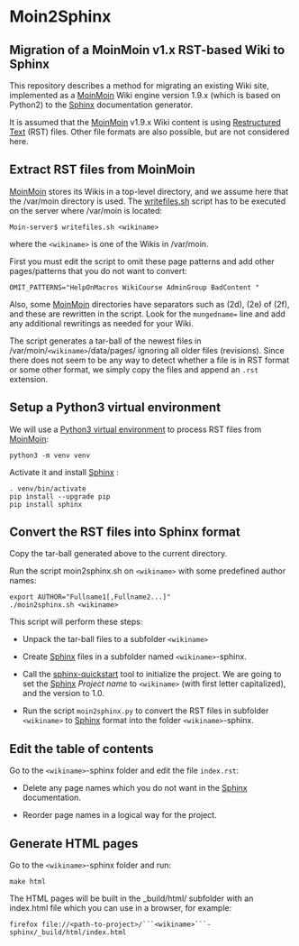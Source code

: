 # Moin2Sphinx
Migration of a MoinMoin v1.x RST-based Wiki to Sphinx
-----------------------------------------------------

This repository describes a method for migrating an existing Wiki site,
implemented as a [MoinMoin][1] Wiki engine version 1.9.x (which is based on Python2) 
to the [Sphinx][2] documentation generator.

It is assumed that the [MoinMoin][1] v1.9.x Wiki content is using [Restructured Text][3] (RST) files.
Other file formats are also possible, but are not considered here.

[1]: https://moinmo.in/
[2]: https://www.sphinx-doc.org/en/master/
[3]: https://docutils.sourceforge.io/rst.html

Extract RST files from MoinMoin
-------------------------------

[MoinMoin][1] stores its Wikis in a top-level directory, and we assume here that the /var/moin directory is used.
The [writefiles.sh](writefiles.sh) script has to be executed on the server where /var/moin is located:

```
Moin-server$ writefiles.sh <wikiname>
```

where the ```<wikiname>``` is one of the Wikis in /var/moin.

First you must edit the script to omit these page patterns and add other pages/patterns that you do not want to convert:
```
OMIT_PATTERNS="HelpOnMacros WikiCourse AdminGroup BadContent "
```

Also, some [MoinMoin][1] directories have separators such as (2d), (2e) of (2f), and these are rewritten in the script.
Look for the ```mungedname=``` line and add any additional rewritings as needed for your Wiki.

The script generates a tar-ball of the newest files in /var/moin/```<wikiname>```/data/pages/
ignoring all older files (revisions).
Since there does not seem to be any way to detect whether a file is in RST format or some other format,
we simply copy the files and append an ```.rst``` extension.

Setup a Python3 virtual environment
-----------------------------------

We will use a [Python3 virtual environment][4] to process RST files from [MoinMoin][1]:

```
python3 -m venv venv
```

Activate it and install [Sphinx][2] :

```
. venv/bin/activate
pip install --upgrade pip
pip install sphinx
```

[4]: https://docs.python.org/3/library/venv.html

Convert the RST files into Sphinx format
----------------------------------------

Copy the tar-ball generated above to the current directory.

Run the script moin2sphinx.sh on ```<wikiname>``` with some predefined author names:
```
export AUTHOR="Fullname1[,Fullname2...]"
./moin2sphinx.sh <wikiname>
```

This script will perform these steps:

* Unpack the tar-ball files to a subfolder ```<wikiname>```

* Create [Sphinx][2] files in a subfolder named ```<wikiname>```-sphinx.

* Call the [sphinx-quickstart][5] tool to initialize the project.
  We are going to set the [Sphinx][2] *Project name* to ```<wikiname>``` (with first letter capitalized), and the version to 1.0.

* Run the script ```moin2sphinx.py``` to convert the RST files in subfolder ```<wikiname>``` to [Sphinx][2] format
  into the folder ```<wikiname>```-sphinx.

[5]: https://www.sphinx-doc.org/en/master/man/sphinx-quickstart.html

Edit the table of contents
--------------------------

Go to the ```<wikiname>```-sphinx folder and edit the file ```index.rst```:

* Delete any page names which you do not want in the [Sphinx][2] documentation.

* Reorder page names in a logical way for the project. 

Generate HTML pages
-------------------

Go to the ```<wikiname>```-sphinx folder and run:
```
make html
```
The HTML pages will be built in the _build/html/ subfolder with an index.html file which you can use in a browser, for example:

```
firefox file://<path-to-project>/```<wikiname>```-sphinx/_build/html/index.html
```
